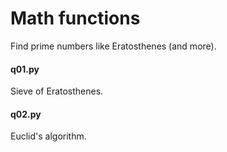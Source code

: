 # Math functions

Find prime numbers like Eratosthenes (and more).


#### q01.py
Sieve of Eratosthenes.

#### q02.py
Euclid's algorithm.

